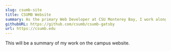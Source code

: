 ```yaml
---
slug: csumb-site
title: CSUMB Website
summary: As the primary Web Developer at CSU Monterey Bay, I work alongside a pair of UX designers, and together we are responsible for the entire campus website across all departments. We collaborate with department leaders to transform their business needs from mockups into web applications, with a strong focus on usability and accessibility. The campus website is a static React site, built with Gatsby, and is open source.
githubURL: https://github.com/csumb/csumb-gatsby
url: https://csumb.edu
---
```


This will be a summary of my work on the campus website.
